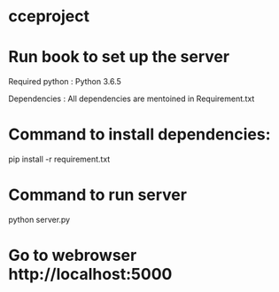 # cceproject
# Run book to set up the server

Required python : Python 3.6.5

Dependencies : All dependencies are mentoined in Requirement.txt

# Command to install dependencies:
  pip install -r requirement.txt
  
  # Command to run server
  python server.py
  
  # Go to webrowser http://localhost:5000
  
